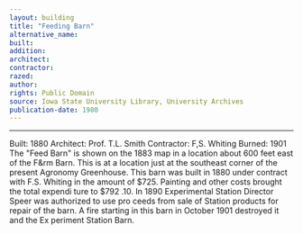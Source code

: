 ```yaml
---
layout: building
title: "Feeding Barn"
alternative_name: 
built: 
addition:
architect: 
contractor: 
razed: 
author:
rights: Public Domain
source: Iowa State University Library, University Archives
publication-date: 1980 
---
```

---

Built: 1880 Architect: Prof. T.L. Smith Contractor: F,S. Whiting Burned: 1901 
The "Feed Barn" is shown on the 1883 map in a location about 600 feet east of the F&rm Barn. This is at a location just at the southeast corner of the present Agronomy Greenhouse. 
This barn was built in 1880 under contract with F.S. Whiting in the amount of $725. Painting and other costs brought the total expendi 
ture to $792 .10. 
In 1890 Experimental Station Director Speer was authorized to use pro ceeds from sale of Station products for repair of the barn. 
A fire starting in this barn in October 1901 destroyed it and the Ex periment Station Barn.